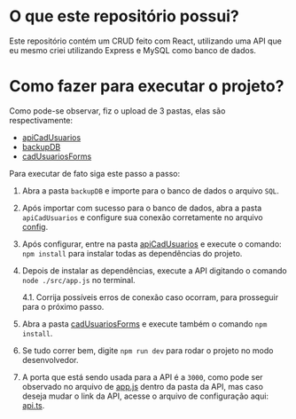 # O que este repositório possui?
Este repositório contém um CRUD feito com React, utilizando uma API que eu mesmo criei utilizando Express e MySQL como banco de dados.

# Como fazer para executar o projeto?
Como pode-se observar, fiz o upload de 3 pastas, elas são respectivamente:

- [apiCadUsuarios](https://github.com/enricovivan/crud-usuarios-react/tree/main/apiCadUsuarios)
- [backupDB](https://github.com/enricovivan/crud-usuarios-react/tree/main/backupDB)
- [cadUsuariosForms](https://github.com/enricovivan/crud-usuarios-react/tree/main/cadUsuariosForms)

Para executar de fato siga este passo a passo:

1. Abra a pasta ``backupDB`` e importe para o banco de dados o arquivo ``SQL``.
2. Após importar com sucesso para o banco de dados, abra a pasta ``apiCadUsuarios`` e configure sua conexão corretamente no arquivo [config](https://github.com/enricovivan/crud-usuarios-react/blob/main/apiCadUsuarios/src/config/db.js).
3. Após configurar, entre na pasta [apiCadUsuarios](https://github.com/enricovivan/crud-usuarios-react/tree/main/apiCadUsuarios) e execute o comando: `npm install` para instalar todas as dependências do projeto.
4. Depois de instalar as dependências, execute a API digitando o comando `node ./src/app.js` no terminal.

    4.1. Corrija possíveis erros de conexão caso ocorram, para prosseguir para o próximo passo.
5. Abra a pasta [cadUsuariosForms](https://github.com/enricovivan/crud-usuarios-react/tree/main/cadUsuariosForms) e execute também o comando `npm install`.
6. Se tudo correr bem, digite `npm run dev` para rodar o projeto no modo desenvolvedor.
7. A porta que está sendo usada para a API é a ``3000``, como pode ser observado no arquivo de [app.js](https://github.com/enricovivan/crud-usuarios-react/blob/main/apiCadUsuarios/src/app.js) dentro da pasta da API, mas caso deseja mudar o link da API, acesse o arquivo de configuração aqui: [api.ts](https://github.com/enricovivan/crud-usuarios-react/blob/main/cadUsuariosForms/src/configs/api.ts).
